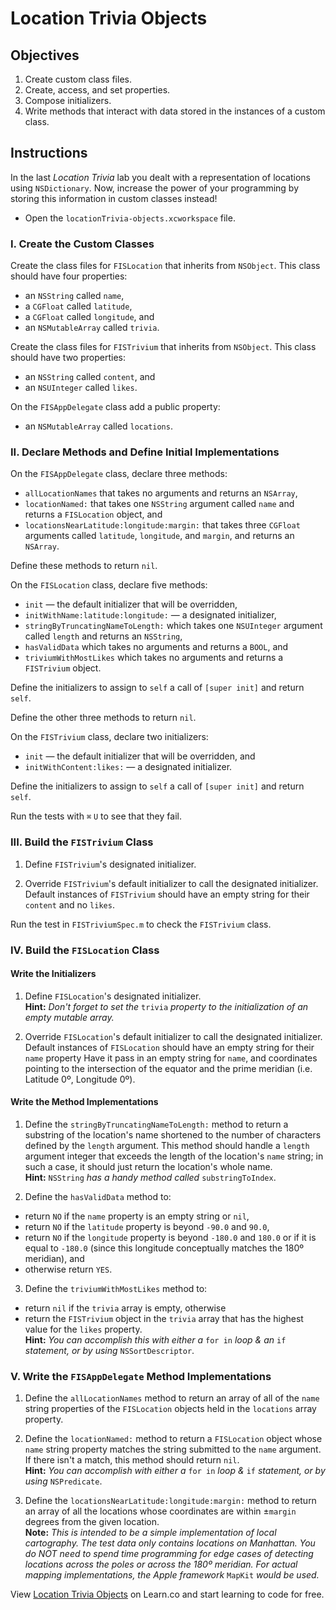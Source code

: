 # Location Trivia Objects

## Objectives

1. Create custom class files.
2. Create, access, and set properties.
3. Compose initializers.
4. Write methods that interact with data stored in the instances of a custom class.

## Instructions

In the last *Location Trivia* lab you dealt with a representation of locations using `NSDictionary`. Now, increase the power of your programming by storing this information in custom classes instead!

*  Open the `locationTrivia-objects.xcworkspace` file.

### I. Create the Custom Classes

Create the class files for `FISLocation` that inherits from `NSObject`. This class should have four properties:

  * an `NSString` called `name`,
  * a `CGFloat` called `latitude`,
  * a `CGFloat` called `longitude`, and
  * an `NSMutableArray` called `trivia`.

Create the class files for `FISTrivium` that inherits from `NSObject`. This class should have two properties:

  * an `NSString` called `content`, and
  * an `NSUInteger` called `likes`.

On the `FISAppDelegate` class add a public property:

  * an `NSMutableArray` called `locations`.

### II. Declare Methods and Define Initial Implementations

On the `FISAppDelegate` class, declare three methods:

  * `allLocationNames` that takes no arguments and returns an `NSArray`,
  * `locationNamed:` that takes one `NSString` argument called `name` and returns a `FISLocation` object, and
  * `locationsNearLatitude:longitude:margin:` that takes three `CGFloat` arguments called `latitude`, `longitude`, and `margin`, and returns an `NSArray`.

Define these methods to return `nil`.

On the `FISLocation` class, declare five methods:

  * `init` — the default initializer that will be overridden,
  * `initWithName:latitude:longitude:` — a designated initializer,
  * `stringByTruncatingNameToLength:` which takes one `NSUInteger` argument called `length` and returns an `NSString`,
  * `hasValidData` which takes no arguments and returns a `BOOL`, and
  * `triviumWithMostLikes` which takes no arguments and returns a `FISTrivium` object.

Define the initializers to assign to `self` a call of `[super init]` and return `self`.

Define the other three methods to return `nil`.

On the `FISTrivium` class, declare two initializers:

  * `init` — the default initializer that will be overridden, and
  * `initWithContent:likes:` — a designated initializer.

Define the initializers to assign to `self` a call of `[super init]` and return `self`.

Run the tests with `⌘` `U` to see that they fail.

### III. Build the `FISTrivium` Class

1. Define `FISTrivium`'s designated initializer.

2. Override `FISTrivium`'s default initializer to call the designated initializer. Default instances of `FISTrivium` should have an empty string for their `content` and no `likes`.

Run the test in `FISTriviumSpec.m` to check the `FISTrivium` class.

### IV. Build the `FISLocation` Class

#### Write the Initializers

1. Define `FISLocation`'s designated initializer.  
**Hint:** *Don't forget to set the* `trivia` *property to the initialization of an empty mutable array.*

2. Override `FISLocation`'s default initializer to call the designated initializer. Default instances of `FISLocation` should have an empty string for their `name` property Have it pass in an empty string for `name`, and coordinates pointing to the intersection of the equator and the prime meridian (i.e. Latitude 0º, Longitude 0º).

#### Write the Method Implementations

1. Define the `stringByTruncatingNameToLength:` method to return a substring of the location's name shortened to the number of characters defined by the `length` argument. This method should handle a `length` argument integer that exceeds the length of the location's `name` string; in such a case, it should just return the location's whole name.  
**Hint:** `NSString` *has a handy method called* `substringToIndex`.

2. Define the `hasValidData` method to:
  * return `NO` if the `name` property is an empty string or `nil`,
  * return `NO` if the `latitude` property is beyond `-90.0` and `90.0`,
  * return `NO` if the `longitude` property is beyond `-180.0` and `180.0` or if it is equal to `-180.0` (since this longitude conceptually matches the 180º meridian), and
  * otherwise return `YES`.

3. Define the `triviumWithMostLikes` method to:
  * return `nil` if the `trivia` array is empty, otherwise
  * return the `FISTrivium` object in the `trivia` array that has the highest value for the `likes` property.  
  **Hint:** *You can accomplish this with either a* `for in` *loop &  an* `if` *statement, or by using* `NSSortDescriptor`.
  
### V. Write the `FISAppDelegate` Method Implementations

1. Define the `allLocationNames` method to return an array of all of the `name` string properties of the `FISLocation` objects held in the `locations` array property.

2. Define the `locationNamed:` method to return a `FISLocation` object whose `name` string property matches the string submitted to the `name` argument. If there isn't a match, this method should return `nil`.  
**Hint:** *You can accomplish with either a* `for in` *loop &* `if` *statement, or by using* `NSPredicate`.

3.	Define the `locationsNearLatitude:longitude:margin:` method to return an array of all the locations whose coordinates are within ±`margin` degrees from the given location.  
**Note:** *This is intended to be a simple implementation of local cartography. The test data only contains locations on Manhattan. You do NOT need to spend time programming for edge cases of detecting locations across the poles or across the 180º meridian. For actual mapping implementations, the Apple framework* `MapKit` *would be used.* 
<p data-visibility='hidden'>View <a href='https://learn.co/lessons/locationTrivia-objects' title='Location Trivia Objects'>Location Trivia Objects</a> on Learn.co and start learning to code for free.</p>

